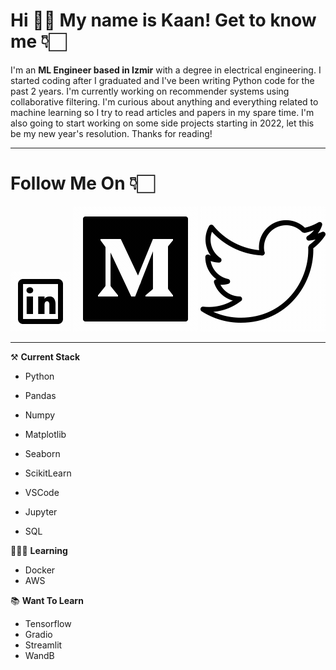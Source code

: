 # **Hi** 👋🏻 **My name is Kaan! Get to know me** 👇🏻
I'm an **ML Engineer based in Izmir** with a degree in electrical engineering. I started coding after I graduated and I've been writing Python code for the past 2 years. I'm currently working on recommender systems using collaborative filtering. I'm curious about anything and everything related to machine learning so I try to read articles and papers in my spare time. I'm also going to start working on some side projects starting in 2022, let this be my new year's resolution. Thanks for reading! 

***

# **Follow Me On** 👇🏻

[![LinkedIn][3.2]][3]
[![Medium][2.2]][2]
[![Twitter][1.2]][1]

[3.2]: icons8-linkedin.gif
[2.2]: icons8-medium-monogram.gif
[1.2]: icons8-twitter.gif 

[3]: https://www.linkedin.com/in/kaan-ceylan-ab6471171
[2]: https://medium.com/@kaanceylan
[1]: https://twitter.com/kaancceylan

***

⚒️ **Current Stack**
- Python
- Pandas
- Numpy

- Matplotlib
- Seaborn
- ScikitLearn
- VSCode
- Jupyter
- SQL


👨🏻‍💻 **Learning**
- Docker
- AWS

📚 **Want To Learn**
- Tensorflow
- Gradio
- Streamlit
- WandB
